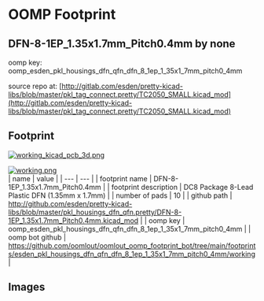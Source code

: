 # OOMP Footprint  
## DFN-8-1EP_1.35x1.7mm_Pitch0.4mm  by none  
  
oomp key: oomp_esden_pkl_housings_dfn_qfn_dfn_8_1ep_1_35x1_7mm_pitch0_4mm  
  
source repo at: [http://gitlab.com/esden/pretty-kicad-libs/blob/master/pkl_tag_connect.pretty/TC2050_SMALL.kicad_mod](http://gitlab.com/esden/pretty-kicad-libs/blob/master/pkl_tag_connect.pretty/TC2050_SMALL.kicad_mod)  
## Footprint  
  
[![working_kicad_pcb_3d.png](working_kicad_pcb_3d_600.png)](working_kicad_pcb_3d.png)  
  
[![working.png](working_600.png)](working.png)  
| name | value | 
| --- | --- | 
| footprint name | DFN-8-1EP_1.35x1.7mm_Pitch0.4mm | 
| footprint description | DC8 Package 8-Lead Plastic DFN (1.35mm x 1.7mm) | 
| number of pads | 10 | 
| github path | http://github.com/esden/pretty-kicad-libs/blob/master/pkl_housings_dfn_qfn.pretty/DFN-8-1EP_1.35x1.7mm_Pitch0.4mm.kicad_mod | 
| oomp key | oomp_esden_pkl_housings_dfn_qfn_dfn_8_1ep_1_35x1_7mm_pitch0_4mm | 
| oomp bot github | https://github.com/oomlout/oomlout_oomp_footprint_bot/tree/main/footprints/esden_pkl_housings_dfn_qfn_dfn_8_1ep_1_35x1_7mm_pitch0_4mm/working | 
## Images  
